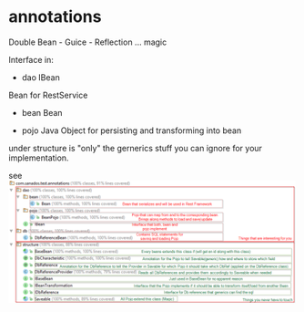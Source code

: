 # annotations
Double Bean - Guice - Reflection ... magic

Interface in:

- dao
  IBean
  
Bean for RestService  
  - bean
    Bean
    
  - pojo
Java Object for persisting and transforming into bean


under structure is "only" the gernerics stuff you can ignore for your implementation.

see
![file structure](https://raw.githubusercontent.com/sanados/annotations/master/strutcture%20explained.png)
